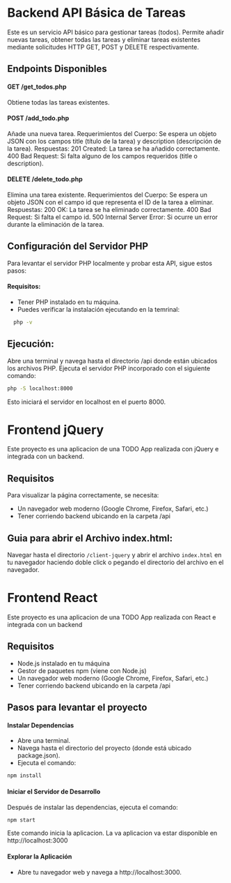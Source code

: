 # Backend API Básica de Tareas
Este es un servicio API básico para gestionar tareas (todos). Permite añadir nuevas tareas, obtener todas las tareas y eliminar tareas existentes mediante solicitudes HTTP GET, POST y DELETE respectivamente.

## Endpoints Disponibles
#### **GET /get_todos.php**
Obtiene todas las tareas existentes.

#### **POST /add_todo.php**
Añade una nueva tarea.
Requerimientos del Cuerpo: Se espera un objeto JSON con los campos title (título de la tarea) y description (descripción de la tarea).
Respuestas:
201 Created: La tarea se ha añadido correctamente.
400 Bad Request: Si falta alguno de los campos requeridos (title o description).


#### **DELETE /delete_todo.php**
Elimina una tarea existente.
Requerimientos del Cuerpo: Se espera un objeto JSON con el campo id que representa el ID de la tarea a eliminar.
Respuestas:
200 OK: La tarea se ha eliminado correctamente.
400 Bad Request: Si falta el campo id.
500 Internal Server Error: Si ocurre un error durante la eliminación de la tarea.

## Configuración del Servidor PHP
Para levantar el servidor PHP localmente y probar esta API, sigue estos pasos:
#### **Requisitos**:

- Tener PHP instalado en tu máquina. 
- Puedes verificar la instalación ejecutando en la temrinal: 
```bash
  php -v
```

## Ejecución:

Abre una terminal y navega hasta el directorio /api donde están ubicados los archivos PHP.
Ejecuta el servidor PHP incorporado con el siguiente comando:
```bash
php -S localhost:8000
```
Esto iniciará el servidor en localhost en el puerto 8000.

# Frontend jQuery

Este proyecto es una aplicacion de una TODO App realizada con jQuery e integrada con un backend.

## Requisitos

Para visualizar la página correctamente, se necesita:

- Un navegador web moderno (Google Chrome, Firefox, Safari, etc.)
- Tener corriendo backend ubicando en la carpeta /api
  
## Guia para abrir el Archivo index.html:
Navegar hasta el directorio `/client-jquery` y abrir el archivo `index.html` en tu navegador haciendo doble click o pegando el directorio del archivo en el navegador.


# Frontend React

Este proyecto es una aplicacion de una TODO App realizada con React e integrada con un backend

## Requisitos
- Node.js instalado en tu máquina
- Gestor de paquetes npm (viene con Node.js)
- Un navegador web moderno (Google Chrome, Firefox, Safari, etc.)
- Tener corriendo backend ubicando en la carpeta /api


## Pasos para levantar el proyecto

#### Instalar Dependencias
- Abre una terminal.
- Navega hasta el directorio del proyecto (donde está ubicado package.json).
- Ejecuta el comando:
```bash
npm install
```

#### Iniciar el Servidor de Desarrollo

Después de instalar las dependencias, ejecuta el comando:
```bash
npm start
```
Este comando inicia la aplicacion.
La va aplicacion va estar disponible en http://localhost:3000

#### Explorar la Aplicación
- Abre tu navegador web y navega a http://localhost:3000.